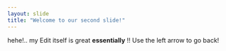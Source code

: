 ```yaml
---
layout: slide
title: "Welcome to our second slide!"
---
```

hehe!.. my Edit itself is great **essentially** !!
Use the left arrow to go back!
